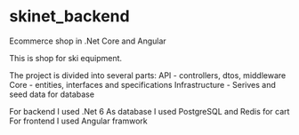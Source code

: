 # skinet_backend

Ecommerce shop in .Net Core and Angular

This is shop for ski equipment.

The project is divided into several parts: 
API - controllers, dtos, middleware
Core - entities, interfaces and specifications
Infrastructure - Serives and seed data for database

For backend I used .Net 6
As database I used PostgreSQL and Redis for cart
For frontend I used Angular framwork
